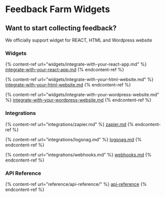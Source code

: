 # Feedback Farm Widgets

## Want to start collecting feedback?

We officially support widget for REACT, HTML and Wordpress website



### Widgets

{% content-ref url="widgets/integrate-with-your-react-app.md" %}
[integrate-with-your-react-app.md](widgets/integrate-with-your-react-app.md)
{% endcontent-ref %}

{% content-ref url="widgets/integrate-with-your-html-website.md" %}
[integrate-with-your-html-website.md](widgets/integrate-with-your-html-website.md)
{% endcontent-ref %}

{% content-ref url="widgets/integrate-with-your-wordpress-website.md" %}
[integrate-with-your-wordpress-website.md](widgets/integrate-with-your-wordpress-website.md)
{% endcontent-ref %}

### Integrations

{% content-ref url="integrations/zapier.md" %}
[zapier.md](integrations/zapier.md)
{% endcontent-ref %}

{% content-ref url="integrations/logsnag.md" %}
[logsnag.md](integrations/logsnag.md)
{% endcontent-ref %}

{% content-ref url="integrations/webhooks.md" %}
[webhooks.md](integrations/webhooks.md)
{% endcontent-ref %}



### API Reference

{% content-ref url="reference/api-reference/" %}
[api-reference](reference/api-reference/)
{% endcontent-ref %}
